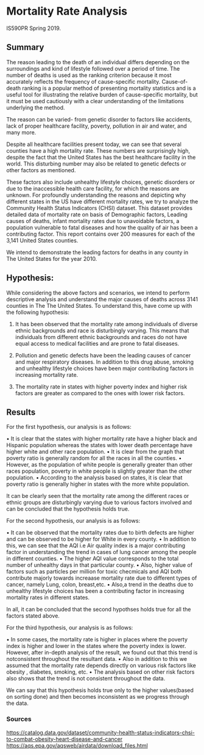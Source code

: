 # Mortality Rate Analysis
IS590PR Spring 2019. 

## Summary
The reason leading to the death of an individual differs depending on the surroundings and kind of lifestyle followed over a period of time. The number of deaths is used as the ranking criterion because it most accurately reflects the frequency of cause-specific mortality. Cause-of-death ranking is a popular method of presenting mortality statistics and is a useful tool for illustrating the relative burden of cause-specific mortality, but it must be used cautiously with a clear understanding of the limitations underlying the method.

The reason can be varied- from genetic disorder to factors like accidents, lack of proper healthcare facility, poverty, pollution in air and water, and many more. 

Despite all healthcare facilities present today, we can see that several counties have a high mortality rate. These numbers are surprisingly high, despite the fact that the United States has the best healthcare facility in the world. This disturbing number may also be related to genetic defects or other factors as mentioned.

These factors also include unhealthy lifestyle choices, genetic disorders or due to the inaccessible health care facility, for which the reasons are unknown. For profoundly understanding the reasons and depicting why different states in the US have different mortality rates, we try to analyze the Community Health Status Indicators (CHSI) dataset. This dataset provides detailed data of mortality rate on basis of Demographic factors, Leading causes of deaths, infant mortality rates due to unavoidable factors, a population vulnerable to fatal diseases and how the quality of air has been a contributing factor. This report contains over 200 measures for each of the 3,141 United States counties.

We intend to demonstrate the leading factors for deaths in any county in The United States for the year 2010.

## Hypothesis:

While considering the above factors and scenarios, we intend to perform descriptive analysis and understand the major causes of deaths across 3141 counties in The The United States. To understand this, have come up with the following hypothesis:

1. It has been observed that the mortality rate among individuals of diverse ethnic backgrounds and race is disturbingly varying. This means that individuals from different ethnic backgrounds and races do not have equal access to medical facilities and are prone to fatal diseases.

2. Pollution and genetic defects have been the leading causes of cancer and major respiratory diseases. In addition to this drug abuse, smoking and unhealthy lifestyle choices have been major contributing factors in increasing mortality rate.

3. The mortality rate in states with higher poverty index and higher risk factors are greater as compared to the ones with lower risk factors.

## Results

For the first hypothesis, our analysis is as follows:

• It is clear that the states with higher mortality rate have a higher black and Hispanic population whereas the states with lower death percentage have higher white and other race population.
• It is clear from the graph that poverty ratio is generally random for all the races in all the counties.
• However, as the population of white people is generally greater than other races population, poverty in white people is slightly
greater than the other population.
• According to the analysis based on states, it is clear that poverty ratio is generally higher in states with the more white population.

It can be clearly seen that the mortality rate among the different races or ethnic groups are disturbingly varying due to various factors involved and can be concluded that the hypothesis holds true.


For the second hypothesis, our analysis is as follows:

• It can be observed that the mortality rates due to birth defects are higher and can be observed to be higher for White in every county.
• In addition to this, we can see that the AQI i.e Air quality index is a major contributing factor in understanding the trend in cases of lung cancer among the people in different counties.
• The higher AQI value corresponds to the total number of unhealthy days in that particular county.
• Also, higher value of factors such as particles per million for toxic checmicals and AQI both contribute majorly towards increaase mortality rate due to different types of cancer, namely Lung, colon, breast,etc.
• Also,a trend in the deaths due to unhealthy lifestyle choices has been a contributing factor in increasing mortality rates in different states.

In all, it can be concluded that the second hypothses holds true for all the factors stated above.

For the third hypothesis, our analysis is as follows:

• In some cases, the mortality rate is higher in places where the poverty index is higher and lower in the states where
the poverty index is lower. However, after in-depth analysis of the result, we found out that this trend is notconsistent throughout the resultant data.
• Also in addition to this we assumed that the mortality rate depends directly on various risk factors like
obesity , diabetes, smoking, etc.
• The analysis based on other risk factors also shows that the trend is not consistent throughout the data.

We can say that this hypothesis holds true only to the higher values(based on sorting done) and then becomes inconsistent as we progress through the data.



### Sources 
https://catalog.data.gov/dataset/community-health-status-indicators-chsi-to-combat-obesity-heart-disease-and-cancer
https://aqs.epa.gov/aqsweb/airdata/download_files.html
